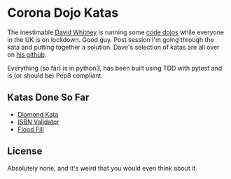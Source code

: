 # Corona Dojo Katas

The inestimable [David Whitney](https://twitter.com/david_whitney) is running some [code dojos](https://www.meetup.com/Coronadojo) while everyone in the UK is on lockdown. Good guy. Post session I'm going through the kata and putting together a solution. Dave's selection of katas are all over on [his github](https://github.com/davidwhitney/CodeDojos). 

Everything (so far) is in python3, has been built using TDD with pytest and is (or should be) Pep8 compliant. 

## Katas Done So Far

- [Diamond Kata](https://github.com/davidwhitney/CodeDojos/tree/master/Diamond%20Kata)
- [ISBN Validator](https://github.com/davidwhitney/CodeDojos/tree/master/ISBNValidator)
- [Flood Fill](https://github.com/davidwhitney/CodeDojos/tree/master/FloodFill)

## License
Absolutely none, and it's weird that you would even think about it. 